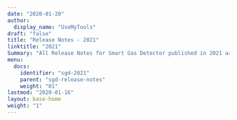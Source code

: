```yaml
---
date: "2020-01-20"
author:
  display_name: "UseMyTools"
draft: "false"
title: "Release Notes - 2021"
linktitle: "2021"
Summary: "All Release Notes for Smart Gas Detector published in 2021 are listed here."
menu:
  docs:
    identifier: "sgd-2021"
    parent: "sgd-release-notes"
    weight: "01"
lastmod: "2020-01-16"
layout: base-home
weight: "1"
---
```

